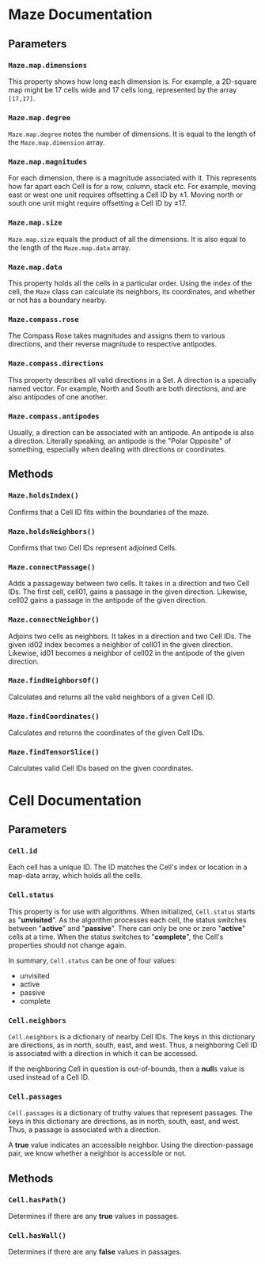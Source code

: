 # Maze Documentation
## Parameters
### `Maze.map.dimensions`
This property shows how long each dimension is.
For example, a 2D-square map might be 17 cells wide and 17 cells long, represented by the array `[17,17]`.

### `Maze.map.degree`
`Maze.map.degree` notes the number of dimensions.
It is equal to the length of the `Maze.map.dimension` array.

### `Maze.map.magnitudes`
For each dimension, there is a magnitude associated with it.
This represents how far apart each Cell is for a row, column, stack etc.
For example, moving east or west one unit requires offsetting a Cell ID by ±1.
Moving north or south one unit might require offsetting a Cell ID by ±17.

### `Maze.map.size`
`Maze.map.size` equals the product of all the dimensions.
It is also equal to the length of the `Maze.map.data` array.

### `Maze.map.data`
This property holds all the cells in a particular order.
Using the index of the cell, the `Maze` class can calculate its neighbors,
its coordinates, and whether or not has a boundary nearby.

### `Maze.compass.rose`
The Compass Rose takes magnitudes and assigns them to various directions, and their reverse magnitude to respective antipodes.
<!-- This description is in need of help! -->

### `Maze.compass.directions`
This property describes all valid directions in a Set.
A direction is a specially named vector.
For example, North and South are both directions, and are also antipodes of one another.

### `Maze.compass.antipodes`
Usually, a direction can be associated with an antipode.
An antipode is also a direction.
Literally speaking, an antipode is the "Polar Opposite" of something, especially when dealing with directions or coordinates.

## Methods
### `Maze.holdsIndex()`
Confirms that a Cell ID fits within the boundaries of the maze.

### `Maze.holdsNeighbors()`
Confirms that two Cell IDs represent adjoined Cells.

### `Maze.connectPassage()`
Adds a passageway between two cells.
It takes in a direction and two Cell IDs.
The first cell, cell01, gains a passage in the given direction.
Likewise, cell02 gains a passage in the antipode of the given direction.

### `Maze.connectNeighbor()`
Adjoins two cells as neighbors.
It takes in a direction and two Cell IDs.
The given id02 index becomes a neighbor of cell01 in the given direction.
Likewise, id01 becomes a neighbor of cell02 in the antipode of the given direction.

### `Maze.findNeighborsOf()`
Calculates and returns all the valid neighbors of a given Cell ID.

### `Maze.findCoordinates()`
Calculates and returns the coordinates of the given Cell IDs.

### `Maze.findTensorSlice()`
Calculates valid Cell IDs based on the given coordinates.

# Cell Documentation
## Parameters
### `Cell.id`
Each cell has a unique ID.
The ID matches the Cell's index or location in a map-data array, which holds all the cells.

### `Cell.status`
This property is for use with algorithms.
When initialized, `Cell.status` starts as "**unvisited**".
As the algorithm processes each cell, the status switches between "**active**" and "**passive**".
There can only be one or zero "**active**" cells at a time.
When the status switches to "**complete**", the Cell's properties should not change again.

In summary, `Cell.status` can be one of four values:
- unvisited
- active
- passive
- complete

### `Cell.neighbors`
`Cell.neighbors` is a dictionary of nearby Cell IDs.
The keys in this dictionary are directions, as in north, south, east, and west.
Thus, a neighboring Cell ID is associated with a direction in which it can be accessed.

If the neighboring Cell in question is out-of-bounds, then a **null**s value is used instead of a Cell ID.

### `Cell.passages`
`Cell.passages` is a dictionary of truthy values that represent passages.
The keys in this dictionary are directions, as in north, south, east, and west.
Thus, a passage is associated with a direction.

A **true** value indicates an accessible neighbor.
Using the direction-passage pair, we know whether a neighbor is accessible or not.

## Methods

### `Cell.hasPath()`
Determines if there are any **true** values in passages.

### `Cell.hasWall()`
Determines if there are any **false** values in passages.
